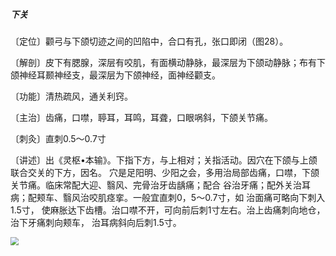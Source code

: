##### 下关

〔定位〕颧弓与下颌切迹之间的凹陷中，合口有孔，张口即闭（图28）。

〔解剖〕皮下有腮腺，深层有咬肌，有面横动静脉，最深层为下颌动静脉；布有下颌神经耳颞神经支，最深层为下颌神经，面神经颧支。

〔功能〕清热疏风，通关利窍。

〔主治〕齿痛，口噤，聤耳，耳鸣，耳聋，口眼㖞斜，下颌关节痛。    

〔刺灸〕直刺0.5〜0.7寸

〔讲述〕出《灵枢•本输》。下指下方，与上相对；关指活动。因穴在下颌与上颌联合交关的下方，因名。
 穴是足阳明、少阳之会，多用治局部齿痛，口噤，下颌关节痛。临床常配大迎、翳风、完骨治牙齿龋痛；配合
 谷治牙痛；配外关治耳病；配颊车、翳风治咬肌痉挛。一般宜直刺0，5〜0.7寸，如 治面痛可略向下刺入1.5寸，
 使麻胀达下齿槽。治口噤不开，可向前后刺1寸左右。治上齿痛刺向地仓，治下牙痛刺向颊车， 治耳病斜向后刺1.5寸。

<img src="img/图28.jpg" style="zoom:80%;" />
